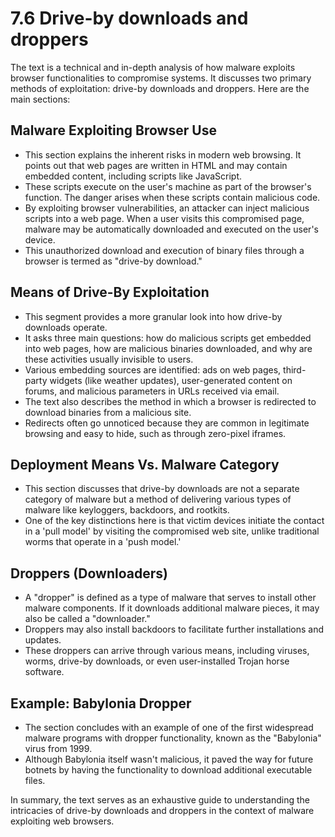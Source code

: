 # 7.6 Drive-by downloads and droppers

The text is a technical and in-depth analysis of how malware exploits browser functionalities to compromise systems. It discusses two primary methods of exploitation: drive-by downloads and droppers. Here are the main sections:

## Malware Exploiting Browser Use

- This section explains the inherent risks in modern web browsing. It points out that web pages are written in HTML and may contain embedded content, including scripts like JavaScript.
- These scripts execute on the user's machine as part of the browser's function. The danger arises when these scripts contain malicious code.
- By exploiting browser vulnerabilities, an attacker can inject malicious scripts into a web page. When a user visits this compromised page, malware may be automatically downloaded and executed on the user's device.
- This unauthorized download and execution of binary files through a browser is termed as "drive-by download."

## Means of Drive-By Exploitation

- This segment provides a more granular look into how drive-by downloads operate.
- It asks three main questions: how do malicious scripts get embedded into web pages, how are malicious binaries downloaded, and why are these activities usually invisible to users.
- Various embedding sources are identified: ads on web pages, third-party widgets (like weather updates), user-generated content on forums, and malicious parameters in URLs received via email.
- The text also describes the method in which a browser is redirected to download binaries from a malicious site.
- Redirects often go unnoticed because they are common in legitimate browsing and easy to hide, such as through zero-pixel iframes.

## Deployment Means Vs. Malware Category

- This section discusses that drive-by downloads are not a separate category of malware but a method of delivering various types of malware like keyloggers, backdoors, and rootkits.
- One of the key distinctions here is that victim devices initiate the contact in a 'pull model' by visiting the compromised web site, unlike traditional worms that operate in a 'push model.'

## Droppers (Downloaders)

- A "dropper" is defined as a type of malware that serves to install other malware components. If it downloads additional malware pieces, it may also be called a "downloader."
- Droppers may also install backdoors to facilitate further installations and updates.
- These droppers can arrive through various means, including viruses, worms, drive-by downloads, or even user-installed Trojan horse software.

## Example: Babylonia Dropper

- The section concludes with an example of one of the first widespread malware programs with dropper functionality, known as the "Babylonia" virus from 1999.
- Although Babylonia itself wasn't malicious, it paved the way for future botnets by having the functionality to download additional executable files.

In summary, the text serves as an exhaustive guide to understanding the intricacies of drive-by downloads and droppers in the context of malware exploiting web browsers.
